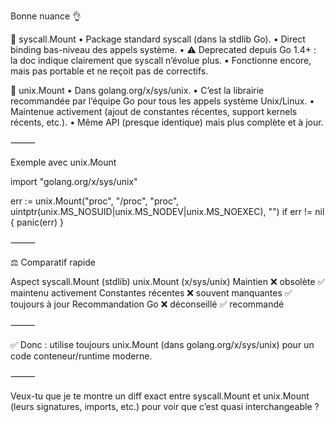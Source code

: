 Bonne nuance 👌

🔹 syscall.Mount
•	Package standard syscall (dans la stdlib Go).
•	Direct binding bas-niveau des appels système.
•	⚠️ Deprecated depuis Go 1.4+ : la doc indique clairement que syscall n’évolue plus.
•	Fonctionne encore, mais pas portable et ne reçoit pas de correctifs.

🔹 unix.Mount
•	Dans golang.org/x/sys/unix.
•	C’est la librairie recommandée par l’équipe Go pour tous les appels système Unix/Linux.
•	Maintenue activement (ajout de constantes récentes, support kernels récents, etc.).
•	Même API (presque identique) mais plus complète et à jour.

⸻

Exemple avec unix.Mount

import "golang.org/x/sys/unix"

err := unix.Mount("proc", "/proc", "proc",
uintptr(unix.MS_NOSUID|unix.MS_NODEV|unix.MS_NOEXEC), "")
if err != nil {
panic(err)
}


⸻

⚖️ Comparatif rapide

Aspect	syscall.Mount (stdlib)	unix.Mount (x/sys/unix)
Maintien	❌ obsolète	✅ maintenu activement
Constantes récentes	❌ souvent manquantes	✅ toujours à jour
Recommandation Go	❌ déconseillé	✅ recommandé


⸻

✅ Donc : utilise toujours unix.Mount (dans golang.org/x/sys/unix) pour un code conteneur/runtime moderne.

⸻

Veux-tu que je te montre un diff exact entre syscall.Mount et unix.Mount (leurs signatures, imports, etc.) pour voir que c’est quasi interchangeable ?